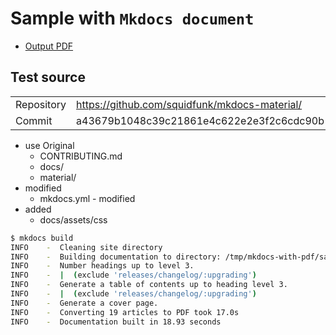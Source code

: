 # Sample with `Mkdocs document`

- [Output PDF](document.pdf)

## Test source

|            |                                               |
| ---------- | --------------------------------------------- |
| Repository | https://github.com/squidfunk/mkdocs-material/ |
| Commit     | a43679b1048c39c21861e4c622e2e3f2c6cdc90b      |

- use Original
  - CONTRIBUTING.md
  - docs/
  - material/
- modified
  - mkdocs.yml - modified
- added
  - docs/assets/css

```sh
$ mkdocs build
INFO    -  Cleaning site directory 
INFO    -  Building documentation to directory: /tmp/mkdocs-with-pdf/samples/mkdocs-material/site 
INFO    -  Number headings up to level 3. 
INFO    -  |  (exclude 'releases/changelog/:upgrading') 
INFO    -  Generate a table of contents up to heading level 3. 
INFO    -  |  (exclude 'releases/changelog/:upgrading') 
INFO    -  Generate a cover page. 
INFO    -  Converting 19 articles to PDF took 17.0s 
INFO    -  Documentation built in 18.93 seconds 
```
